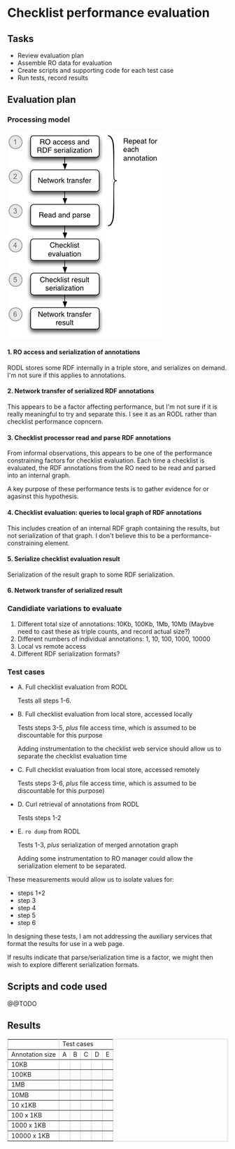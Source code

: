 # Checklist performance evaluation

## Tasks

* Review evaluation plan
* Assemble RO data for evaluation
* Create scripts and supporting code for each test case
* Run tests, record results

## Evaluation  plan

### Processing model

![Checklist processing model](minim-evaluation-sequence.png "Minim ecvaluation steps")

#### 1. RO access and serialization of annotations

RODL stores some RDF internally in a triple store, and serializes on demand.  I'm not sure if this applies to annotations.

#### 2. Network transfer of serialized RDF annotations

This appears to be a factor affecting performance, but I'm not sure if it is really meaningful to try and separate this.  I see it as an RODL rather than checklist performance copncern.

#### 3. Checklist processor read and parse RDF annotations

From informal observations, this appears to be one of the performance constraining factors for checklist evaluation.  Each time a checklist is evaluated, the RDF annotations from the RO need to be read and parsed into an internal graph.

A key purpose of these performance tests is to gather evidence for or agasinst this hypothesis.

#### 4. Checklist evaluation: queries to local graph of RDF annotations

This includes creation of an internal RDF graph containing the results, but not serialization of that graph.  I don't believe this to be a performance-constraining element.

#### 5. Serialize checklist evaluation result

Serialization of the result graph to some RDF serialization.

#### 6. Network transfer of serialized result

### Candidiate variations to evaluate

1. Different total size of annotations: 10Kb, 100Kb, 1Mb, 10Mb
    (Maybve need to cast these as triple counts, and record actual size?)
2. Different numbers of individual annotations: 1, 10, 100, 1000, 10000
3. Local vs remote access
4. Different RDF serialization formats?

### Test cases

* A. Full checklist evaluation from RODL

    Tests all steps 1-6.

* B. Full checklist evaluation from local store, accessed locally

    Tests steps 3-5, _plus_ file access time, which is assumed to be discountable for this purpose

    Adding instrumentation to the checklist web service should allow us to separate the checklist evaluation time

* C. Full checklist evaluation from local store, accessed remotely

    Tests steps 3-6, _plus_ file access time, which is assumed to be discountable for this purpose)

* D. Curl retrieval of annotations from RODL

    Tests steps 1-2

* E. `ro dump` from RODL

    Tests 1-3, _plus_ serialization of merged annotation graph

    Adding some instrumentation to RO manager could allow the serialization element to be separated.

These measurements would allow us to isolate values for:

* steps 1+2
* step 3
* step 4
* step 5
* step 6

In designing these tests, I am not addressing the auxiliary services that format the results for use in a web page.

If results indicate that parse/serialization time is a factor, we might then wish to explore different serialization formats.

## Scripts and code used

@@TODO

## Results

<table border="1" bordercolor="#D3D1D1" cellpadding="2" cellspacing="0">
    <tr>
        <td></td>
        <td colspan="5">Test cases</td>
    </tr>
    <tr>
        <td>Annotation size</td>
        <td>A</td>
        <td>B</td>
        <td>C</td>
        <td>D</td>
        <td>E</td>
    </tr>
    <tr>
        <td>10KB</td>
        <td></td>
        <td></td>
        <td></td>
        <td></td>
        <td></td>
    </tr>
    <tr>
        <td>100KB</td>
        <td></td>
        <td></td>
        <td></td>
        <td></td>
        <td></td>
    </tr>
    <tr>
        <td>1MB</td>
        <td></td>
        <td></td>
        <td></td>
        <td></td>
        <td></td>
    </tr>
    <tr>
        <td>10MB</td>
        <td></td>
        <td></td>
        <td></td>
        <td></td>
        <td></td>
    </tr>
    <tr>
        <td>10 x1KB</td>
        <td></td>
        <td></td>
        <td></td>
        <td></td>
        <td></td>
    </tr>
    <tr>
        <td>100 x 1KB</td>
        <td></td>
        <td></td>
        <td></td>
        <td></td>
        <td></td>
    </tr>
    <tr>
        <td>1000 x 1KB</td>
        <td></td>
        <td></td>
        <td></td>
        <td></td>
        <td></td>
    </tr>
    <tr>
        <td>10000 x 1KB</td>
        <td></td>
        <td></td>
        <td></td>
        <td></td>
        <td></td>
    </tr>
</table>

